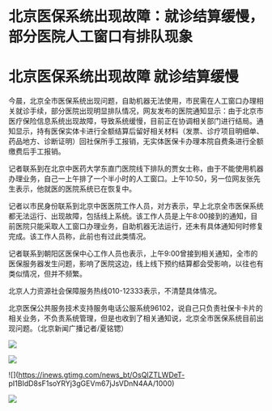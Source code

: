 # 北京医保系统出现故障：就诊结算缓慢，部分医院人工窗口有排队现象

# 北京医保系统出现故障 就诊结算缓慢

今晨，北京全市医保系统出现问题，自助机器无法使用，市民需在人工窗口办理相关就诊手续，部分医院出现明显排队情况，网友发布的医院通知显示：由于北京市医疗保险信息系统出现故障，导致系统缓慢，目前正在协调相关部门进行结局。通知显示，持有医保实体卡进行全额结算后留好相关材料（发票、诊疗项目明细单、药品地方、诊断证明）回社保所手工报销，无实体医保卡办理本院自费条进行全额缴费后手工报销。

记者联系到在北京中医药大学东直门医院线下排队的贾女士称，由于不能使用机器办理业务，自己一上午排了一个半小时的人工窗口。上午10:50，另一位网友张先生表示，他就医的医院系统已在恢复中。

记者以市民身份联系到北京中医医院工作人员，对方表示，早上北京全市医保系统都无法运行、出现故障，包括线上系统。该工作人员是上午8:00接到的通知，目前医院只能采取人工窗口办理业务，自助机器无法运行，还未有具体通知何时修复完成。该工作人员称，此前也有过此类情况。

记者联系到朝阳区医保中心工作人员也表示，上午9:00曾接到相关通知，全市的医保服务器发生问题，影响了医院这边，线上线下预约结算都会受影响，以往也有类似情况，但并不频繁。

北京人力资源社会保障服务热线010-12333表示，不清楚具体情况。

北京医保公共服务技术支持服务电话公服系统96102，说自己只负责社保卡卡片的相关业务，不负责系统管理，但是也收到了相关通知说，北京全市医保系统目前出现问题。（北京新闻广播记者/夏铭锶）

![](https://inews.gtimg.com/news_bt/OZ9pFZa6jnA719_8jyrT1eOs4-j_Lp42E9IQ8BNHcvjzIAA/1000)

![](https://inews.gtimg.com/news_bt/OzPRgR6wHTSW9SeaxN5-IGGbA17wnONtd1WbgFdibA0tsAA/1000)

![](https://inews.gtimg.com/news_bt/OsQIZTLWDeT-
pI1BIdD8sF1soYRYj3gGEVm67jJsVDnN4AA/1000)

![](https://inews.gtimg.com/news_bt/OaMWd4H8I7EWIRbixnc11gRxO1aj1S35fhn_9PbK81PBoAA/1000)

